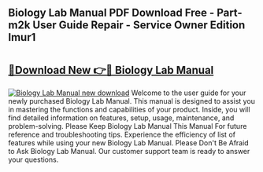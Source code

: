 ## Biology Lab Manual PDF Download Free - Part-m2k User Guide Repair - Service Owner Edition lmur1

# <h2><a href="http://bc45191.oget.top/?id=Biology+Lab+Manual">🔗Download New 👉🔴 Biology Lab Manual</a></h2>

[![Biology Lab Manual new download](https://i.imgur.com/5g1atiW.png)](http://bc45191.oget.top/?id=Biology+Lab+Manual)
Welcome to the user guide for your newly purchased Biology Lab Manual. This manual is designed to assist you in mastering the functions and capabilities of your product. Inside, you will find detailed information on features, setup, usage, maintenance, and problem-solving. Please Keep Biology Lab Manual This Manual For future reference and troubleshooting tips. Experience the efficiency of list of features while using your new Biology Lab Manual. Please Don't Be Afraid to Ask Biology Lab Manual. Our customer support team is ready to answer your questions.
